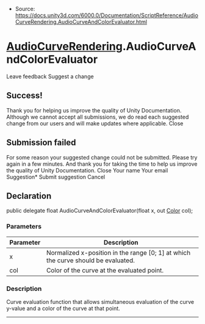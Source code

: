* Source: https://docs.unity3d.com/6000.0/Documentation/ScriptReference/AudioCurveRendering.AudioCurveAndColorEvaluator.html

#  [AudioCurveRendering](https://docs.unity3d.com/6000.0/Documentation/ScriptReference/AudioCurveRendering.html).AudioCurveAndColorEvaluator
Leave feedback
Suggest a change
## Success!
Thank you for helping us improve the quality of Unity Documentation. Although we cannot accept all submissions, we do read each suggested change from our users and will make updates where applicable.
Close
## Submission failed
For some reason your suggested change could not be submitted. Please <a>try again</a> in a few minutes. And thank you for taking the time to help us improve the quality of Unity Documentation.
Close
Your name Your email Suggestion* Submit suggestion
Cancel
## Declaration
public delegate float AudioCurveAndColorEvaluator(float x, out [Color](https://docs.unity3d.com/6000.0/Documentation/ScriptReference/Color.html) col); 
### Parameters
Parameter | Description  
---|---  
x | Normalized x-position in the range [0; 1] at which the curve should be evaluated.  
col | Color of the curve at the evaluated point.  
### Description
Curve evaluation function that allows simultaneous evaluation of the curve y-value and a color of the curve at that point.
* * *
